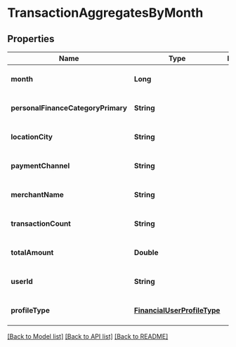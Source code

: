 # TransactionAggregatesByMonth
## Properties

| Name | Type | Description | Notes |
|------------ | ------------- | ------------- | -------------|
| **month** | **Long** |  | [optional] [default to null] |
| **personalFinanceCategoryPrimary** | **String** |  | [optional] [default to null] |
| **locationCity** | **String** |  | [optional] [default to null] |
| **paymentChannel** | **String** |  | [optional] [default to null] |
| **merchantName** | **String** |  | [optional] [default to null] |
| **transactionCount** | **String** |  | [optional] [default to null] |
| **totalAmount** | **Double** |  | [optional] [default to null] |
| **userId** | **String** |  | [optional] [default to null] |
| **profileType** | [**FinancialUserProfileType**](FinancialUserProfileType.md) |  | [optional] [default to null] |

[[Back to Model list]](../README.md#documentation-for-models) [[Back to API list]](../README.md#documentation-for-api-endpoints) [[Back to README]](../README.md)

